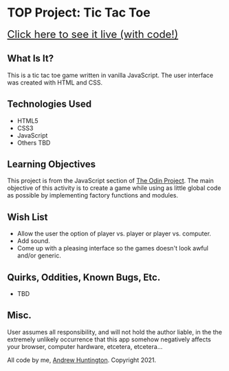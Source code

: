 # TOP Project: Tic Tac Toe

<font size="5">[Click here to see it live (with code!)](https://replit.com/@strugglebunny/top-tic-tac-toe-js)</font>

## What Is It?

This is a tic tac toe game written in vanilla JavaScript. The user interface was created with HTML and CSS.

## Technologies Used

- HTML5
- CSS3
- JavaScript
- Others TBD

## Learning Objectives

This project is from the JavaScript section of [The Odin Project](http://www.theodinproject.com). The main objective of this activity is to create a game while using as little global code as possible by implementing factory functions and modules.

## Wish List

- Allow the user the option of player vs. player or player vs. computer.
- Add sound.
- Come up with a pleasing interface so the games doesn't look awful and/or generic.

## Quirks, Oddities, Known Bugs, Etc.

- TBD

## Misc.

User assumes all responsibility, and will not hold the author liable, in the the extremely unlikely occurrence that this app somehow negatively affects your browser, computer hardware, etcetera, etcetera...

All code by me, [Andrew Huntington](https://andrewhuntington.com). Copyright 2021.
